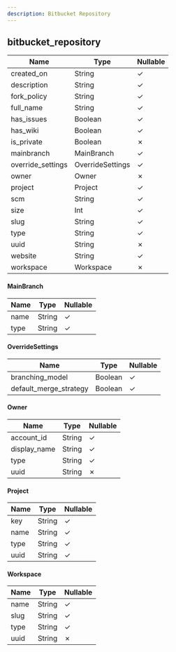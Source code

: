```yaml
---
description: Bitbucket Repository
---
```

bitbucket_repository
--------------------

| **Name**          | **Type**         | **Nullable** |
| ----------------- | ---------------- | ------------ |
| created_on        | String           | &check;      |
| description       | String           | &check;      |
| fork_policy       | String           | &check;      |
| full_name         | String           | &check;      |
| has_issues        | Boolean          | &check;      |
| has_wiki          | Boolean          | &check;      |
| is_private        | Boolean          | &cross;      |
| mainbranch        | MainBranch       | &check;      |
| override_settings | OverrideSettings | &check;      |
| owner             | Owner            | &cross;      |
| project           | Project          | &check;      |
| scm               | String           | &check;      |
| size              | Int              | &check;      |
| slug              | String           | &check;      |
| type              | String           | &check;      |
| uuid              | String           | &cross;      |
| website           | String           | &check;      |
| workspace         | Workspace        | &cross;      |

#### MainBranch
| **Name** | **Type** | **Nullable** |
| -------- | -------- | ------------ |
| name     | String   | &check;      |
| type     | String   | &check;      |

#### OverrideSettings
| **Name**               | **Type** | **Nullable** |
| ---------------------- | -------- | ------------ |
| branching_model        | Boolean  | &check;      |
| default_merge_strategy | Boolean  | &check;      |

#### Owner
| **Name**     | **Type** | **Nullable** |
| ------------ | -------- | ------------ |
| account_id   | String   | &check;      |
| display_name | String   | &check;      |
| type         | String   | &check;      |
| uuid         | String   | &cross;      |

#### Project
| **Name** | **Type** | **Nullable** |
| -------- | -------- | ------------ |
| key      | String   | &check;      |
| name     | String   | &check;      |
| type     | String   | &check;      |
| uuid     | String   | &check;      |

#### Workspace
| **Name** | **Type** | **Nullable** |
| -------- | -------- | ------------ |
| name     | String   | &check;      |
| slug     | String   | &check;      |
| type     | String   | &check;      |
| uuid     | String   | &cross;      |
